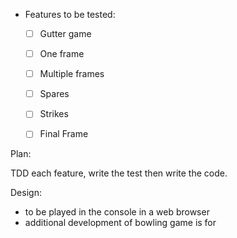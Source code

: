 * Features to be tested:

  * [ ] Gutter game
  * [ ] One frame
  * [ ] Multiple frames
  * [ ] Spares
  * [ ] Strikes
  * [ ] Final Frame


Plan:

TDD each feature, write the test then write the code.

Design:
* to be played in the console in a web browser
* additional development of bowling game is for 
